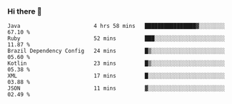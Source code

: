 ### Hi there 👋

<!--START_SECTION:waka-->

```text
Java                       4 hrs 58 mins   ████████████████▓░░░░░░░░   67.10 %
Ruby                       52 mins         ███░░░░░░░░░░░░░░░░░░░░░░   11.87 %
Brazil Dependency Config   24 mins         █▒░░░░░░░░░░░░░░░░░░░░░░░   05.60 %
Kotlin                     23 mins         █▒░░░░░░░░░░░░░░░░░░░░░░░   05.38 %
XML                        17 mins         █░░░░░░░░░░░░░░░░░░░░░░░░   03.88 %
JSON                       11 mins         ▓░░░░░░░░░░░░░░░░░░░░░░░░   02.49 %
```

<!--END_SECTION:waka-->

<!--
**jerry-shao/jerry-shao** is a ✨ _special_ ✨ repository because its `README.md` (this file) appears on your GitHub profile.

Here are some ideas to get you started:

- 🔭 I’m currently working on ...
- 🌱 I’m currently learning ...
- 👯 I’m looking to collaborate on ...
- 🤔 I’m looking for help with ...
- 💬 Ask me about ...
- 📫 How to reach me: ...
- 😄 Pronouns: ...
- ⚡ Fun fact: ...
-->
